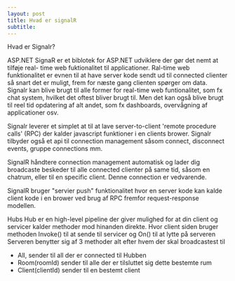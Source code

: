```yaml
---
layout: post
title: Hvad er signalR
subtitle: 
---
```


Hvad er Signalr?

ASP.NET SignaR er et biblotek for ASP.NET udviklere der gør det nemt at tilføje real- time web fuktionalitet til applicationer. Ral-time web funktionalitet er evnen til at have server kode sendt ud til connected clienter så snart det er muligt, frem for næste gang clienten spørger om data. Signalr kan blive brugt til alle former for real-time web funtionalitet, som fx chat system, hvilket det oftest bliver brugt til. Men det kan også blive brugt til reel tid opdatering af alt andet, som fx dashboards, overvågning af applicationer osv.


Signalr leverer et simplet at til at lave server-to-client 'remote procedure calls' (RPC) der kalder javascript funktioner i en clients brower. Signalr tilbyder også et api til connection management såsom connect, disconnect events, gruppe connections mm.

SignalR håndtere connection management automatisk og lader dig broadcaste beskeder til alle connected clienter på same tid, såsom en chatrum, eller til en specific client. Denne connection er vedvarende.

SignalR bruger "servier push" funktionalitet hvor en server kode kan kalde client kode i en brower ved brug af RPC fremfor request-response modellen.  

 Hubs
Hub er en high-level pipeline der giver mulighed for at din client og servicer kalder methoder mod hinanden direkte.
Hvor client siden bruger methoden Invoke() til at sende til servicer og On() til at lytte på serveren 
Serveren benytter sig af 3 methoder alt efter hvem der skal broadcastest til
-	All, sender til all der er connected til Hubben
-	Room(roomId) sender til alle der er tilsluttet sig dette bestemte rum
-	Client(clientId) sender til en bestemt client

